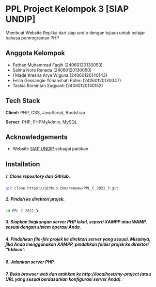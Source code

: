 # PPL Project Kelompok 3 [SIAP UNDIP]

Membuat Website Replika dari siap undip dengan tujuan untuk belajar bahasa pemrograman PHP


## Anggota Kelompok


- Fathan Muhammad Faqih (24060120130053)
- Salma Nora Renada (24060120130050)
- I Made Kresna Arya Wiguna (24060120140143)
- Fellia Gessangie Yohanshah Puteri (24060120130047)
- Taskia Rorointan Sugyanti (24060120140152)


## Tech Stack

**Client:** PHP, CSS, JavaScript, Bootstrap

**Server:** PHP, PHPMyAdmin, MySQL


## Acknowledgements

 - Website [SIAP UNDIP](https://sso.undip.ac.id/) sebagai patokan.

## Installation

##### 1. Clone repository dari GitHub.

```bash
git clone https://github.com/renyaw/PPL_C_2022_3.git
```
##### 2. Pindah ke direktori projek.

```bash
cd PPL_C_2022_3
```

##### 3. Siapkan lingkungan server PHP lokal, seperti XAMPP atau WAMP, sesuai dengan      sistem operasi Anda.

##### 4. Pindahkan file-file projek ke direktori server yang sesuai. Misalnya, jika Anda menggunakan XAMPP, pindahkan folder projek ke direktori "htdocs".
##### 6. Jalankan server PHP.
##### 7. Buka browser web dan arahkan ke http://localhost/my-project (atau URL yang sesuai berdasarkan konfigurasi server Anda).
